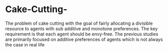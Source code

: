 # Cake-Cutting-

The problem of cake cutting with the goal of fairly allocating a divisible resource to agents with sub additive and monotone preferences. The key requirement is that each agent should be envy-free. The previous studies are primarily focused on additive preferences of agents which is not always the case in real life
